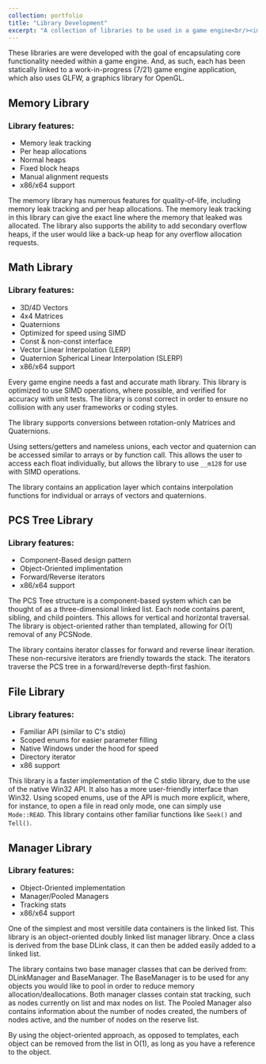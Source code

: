 ```yaml
---
collection: portfolio
title: "Library Development"
excerpt: "A collection of libraries to be used in a game engine<br/><img src='/images/library-development-thumbnail.PNG'>"
---
```


These libraries are were developed with the goal of encapsulating core functionality needed within a game engine. And, as such, each has been statically linked to a work-in-progress (7/21) game engine application, which also uses GLFW, a graphics library for OpenGL.

## Memory Library

### Library features:

- Memory leak tracking
- Per heap allocations
- Normal heaps
- Fixed block heaps
- Manual alignment requests
- x86/x64 support

The memory library has numerous features for quality-of-life, including memory leak tracking and per heap allocations. The memory leak tracking in this library can give the exact line where the memory that leaked was allocated. The library also supports the ability to add secondary overflow heaps, if the user would like a back-up heap for any overflow allocation requests.



## Math Library

### Library features:

- 3D/4D Vectors
- 4x4 Matrices
- Quaternions
- Optimized for speed using SIMD
- Const & non-const interface
- Vector Linear Interpolation (LERP)
- Quaternion Spherical Linear Interpolation (SLERP)
- x86/x64 support

Every game engine needs a fast and accurate math library. This library is optimized to use SIMD operations, where possible, and verified for accuracy with unit tests. The library is const correct in order to ensure no collision with any user frameworks or coding styles.

The library supports conversions between rotation-only Matrices and Quaternions.

Using setters/getters and nameless unions, each vector and quaternion can be accessed similar to arrays or by function call. This allows the user to access each float individually, but allows the library to use `__m128` for use with SIMD operations.

The library contains an application layer which contains interpolation functions for individual or arrays of vectors and quaternions.


## PCS Tree Library

### Library features:

- Component-Based design pattern
- Object-Oriented implimentation
- Forward/Reverse iterators
- x86/x64 support

The PCS Tree structure is a component-based system which can be thought of as a three-dimensional linked list. Each node contains parent, sibling, and child pointers. This allows for vertical and horizontal traversal. The library is object-oriented rather than templated, allowing for O(1) removal of any PCSNode.

The library contains iterator classes for forward and reverse linear iteration. These non-recursive iterators are friendly towards the stack. The iterators traverse the PCS tree in a forward/reverse depth-first fashion.

## File Library

### Library features:

- Familiar API (similar to C's stdio)
- Scoped enums for easier parameter filling
- Native Windows under the hood for speed
- Directory iterator
- x86 support

This library is a faster implementation of the C stdio library, due to the use of the native Win32 API. It also has a more user-friendly interface than Win32. Using scoped enums, use of the API is much more explicit, where, for instance, to open a file in read only mode, one can simply use `Mode::READ`. This library contains other familiar functions like `Seek()` and `Tell()`.



## Manager Library

### Library features:

- Object-Oriented implementation
- Manager/Pooled Managers
- Tracking stats
- x86/x64 support

One of the simplest and most versitile data containers is the linked list. This library is an object-oriented doubly linked list manager library. Once a class is derived from the base DLink class, it can then be added easily added to a linked list.

The library contains two base manager classes that can be derived from: DLinkManager and BaseManager. The BaseManager is to be used for any objects you would like to pool in order to reduce memory allocation/deallocations. Both manager classes contain stat tracking, such as nodes currently on list and max nodes on list. The Pooled Manager also contains information about the number of nodes created, the numbers of nodes active, and the number of nodes on the reserve list.

By using the object-oriented approach, as opposed to templates, each object can be removed from the list in O(1), as long as you have a reference to the object.
